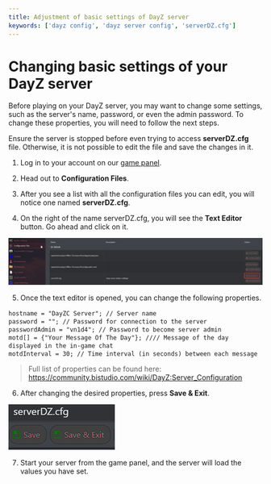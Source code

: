 ```yaml
---
title: Adjustment of basic settings of DayZ server
keywords: ['dayz config', 'dayz server config', 'serverDZ.cfg']
---
```


# Changing basic settings of your DayZ server

Before playing on your DayZ server, you may want to change some settings, such as the server's name, password, or even the admin password. To change these properties, you will need to follow the next steps.

Ensure the server is stopped before even trying to access **serverDZ.cfg** file. Otherwise, it is not possible to edit the file and save the changes in it. 

  
1. Log in to your account on our [game panel](VAR::OLD_PANEL_URL).

2. Head out to **Configuration Files**.

3. After you see a list with all the configuration files you can edit, you will notice one named **serverDZ.cfg**.

4. On the right of the name serverDZ.cfg, you will see the **Text Editor** button. Go ahead and click on it. 

![Edit serverDZ.cfg file](images/edit-serverdz.png)

5. Once the text editor is opened, you can change the following properties.
```
hostname = "DayZC Server"; // Server name
password = ""; // Password for connection to the server
passwordAdmin = "vn1d4"; // Password to become server admin  
motd[] = {"Your Message Of The Day"}; //// Message of the day displayed in the in-game chat
motdInterval = 30; // Time interval (in seconds) between each message
```
>Full list of properties can be found here: https://community.bistudio.com/wiki/DayZ:Server_Configuration

6. After changing the desired properties, press **Save & Exit**. 

![Save](images/save.png)

7. Start your server from the game panel, and the server will load the values you have set.
